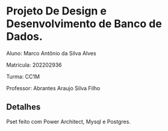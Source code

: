 # Projeto De Design e Desenvolvimento de Banco de Dados.

Aluno: Marco Antônio da Silva Alves

Matrícula: 202202936

Turma: CC1M

Professor: Abrantes Araujo Silva Filho

## Detalhes

Pset feito com Power Architect, Mysql e Postgres.
